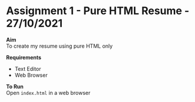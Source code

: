 # Assignment 1 - Pure HTML Resume - 27/10/2021
 
**Aim**<br />
To create my resume using pure HTML only

**Requirements**
* Text Editor
* Web Browser

**To Run**<br />
Open `index.html` in a web browser